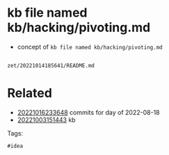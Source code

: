 # kb file named kb/hacking/pivoting.md

- concept of `kb file named kb/hacking/pivoting.md`

```
```

` zet/20221014185641/README.md `

# Related

- [20221016233648](/zet/20221016233648/README.md) commits for day of 2022-08-18
- [20221003151443](/zet/20221003151443/README.md) kb

Tags:

    #idea
